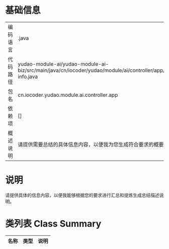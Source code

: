 # 基础信息

|      |      |
|------|------|
| 编码语言 | .java |
| 代码路径 | yudao-module-ai/yudao-module-ai-biz/src/main/java/cn/iocoder/yudao/module/ai/controller/app/package-info.java |
| 包名 | cn.iocoder.yudao.module.ai.controller.app |
| 依赖项 | [] |
| 概述说明 | 请提供需要总结的具体信息内容，以便我为您生成符合要求的概要说明。 |

# 说明

请提供具体的信息内容，以便我能够根据您的要求进行汇总和提炼生成总结描述说明。

# 类列表 Class Summary

| 名称   | 类型  | 说明 |
|-------|------|-------------|




